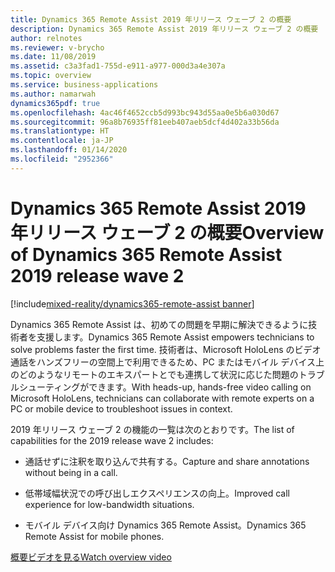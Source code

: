 ```yaml
---
title: Dynamics 365 Remote Assist 2019 年リリース ウェーブ 2 の概要
description: Dynamics 365 Remote Assist 2019 年リリース ウェーブ 2 の概要
author: relnotes
ms.reviewer: v-brycho
ms.date: 11/08/2019
ms.assetid: c3a3fad1-755d-e911-a977-000d3a4e307a
ms.topic: overview
ms.service: business-applications
ms.author: namarwah
dynamics365pdf: true
ms.openlocfilehash: 4ac46f4652ccb5d993bc943d55aa0e5b6a030d67
ms.sourcegitcommit: 96a8b76935ff81eeb407aeb5dcf4d402a33b56da
ms.translationtype: HT
ms.contentlocale: ja-JP
ms.lasthandoff: 01/14/2020
ms.locfileid: "2952366"
---
```

# <a name="overview-of-dynamics-365-remote-assist-2019-release-wave-2"></a><span data-ttu-id="4797e-103">Dynamics 365 Remote Assist 2019 年リリース ウェーブ 2 の概要</span><span class="sxs-lookup"><span data-stu-id="4797e-103">Overview of Dynamics 365 Remote Assist 2019 release wave 2</span></span>
[!include[mixed-reality/dynamics365-remote-assist banner](../includes/mixed-reality/dynamics365-remote-assist.md)]

<!--overview start-->
<span data-ttu-id="4797e-104">Dynamics 365 Remote Assist は、初めての問題を早期に解決できるように技術者を支援します。</span><span class="sxs-lookup"><span data-stu-id="4797e-104">Dynamics 365 Remote Assist empowers technicians to solve problems faster the first time.</span></span> <span data-ttu-id="4797e-105">技術者は、Microsoft HoloLens のビデオ通話をハンズフリーの空間上で利用できるため、PC またはモバイル デバイス上のどのようなリモートのエキスパートとでも連携して状況に応じた問題のトラブルシューティングができます。</span><span class="sxs-lookup"><span data-stu-id="4797e-105">With heads-up, hands-free video calling on Microsoft HoloLens, technicians can collaborate with remote experts on a PC or mobile device to troubleshoot issues in context.</span></span>

<span data-ttu-id="4797e-106">2019 年リリース ウェーブ 2 の機能の一覧は次のとおりです。</span><span class="sxs-lookup"><span data-stu-id="4797e-106">The list of capabilities for the 2019 release wave 2 includes:</span></span>

- <span data-ttu-id="4797e-107">通話せずに注釈を取り込んで共有する。</span><span class="sxs-lookup"><span data-stu-id="4797e-107">Capture and share annotations without being in a call.</span></span>

- <span data-ttu-id="4797e-108">低帯域幅状況での呼び出しエクスペリエンスの向上。</span><span class="sxs-lookup"><span data-stu-id="4797e-108">Improved call experience for low-bandwidth situations.</span></span>

- <span data-ttu-id="4797e-109">モバイル デバイス向け Dynamics 365 Remote Assist。</span><span class="sxs-lookup"><span data-stu-id="4797e-109">Dynamics 365 Remote Assist for mobile phones.</span></span>

[<span data-ttu-id="4797e-110">概要ビデオを見る</span><span class="sxs-lookup"><span data-stu-id="4797e-110">Watch overview video</span></span>](https://aka.ms/ROGRA19RW2ROV)

<!--overview end-->